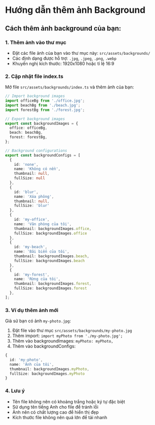 # Hướng dẫn thêm ảnh Background

## Cách thêm ảnh background của bạn:

### 1. Thêm ảnh vào thư mục
- Đặt các file ảnh của bạn vào thư mục này: `src/assets/backgrounds/`
- Các định dạng được hỗ trợ: `.jpg`, `.jpeg`, `.png`, `.webp`
- Khuyến nghị kích thước: 1920x1080 hoặc tỉ lệ 16:9

### 2. Cập nhật file index.ts
Mở file `src/assets/backgrounds/index.ts` và thêm ảnh của bạn:

```typescript
// Import background images
import officeBg from './office.jpg';
import beachBg from './beach.jpg';
import forestBg from './forest.jpg';

// Export background images
export const backgroundImages = {
  office: officeBg,
  beach: beachBg,
  forest: forestBg,
};

// Background configurations
export const backgroundConfigs = [
  {
    id: 'none',
    name: 'Không có nền',
    thumbnail: null,
    fullSize: null
  },
  {
    id: 'blur',
    name: 'Xóa phông',
    thumbnail: null,
    fullSize: 'blur'
  },
  {
    id: 'my-office',
    name: 'Văn phòng của tôi',
    thumbnail: backgroundImages.office,
    fullSize: backgroundImages.office
  },
  {
    id: 'my-beach',
    name: 'Bãi biển của tôi',
    thumbnail: backgroundImages.beach,
    fullSize: backgroundImages.beach
  },
  {
    id: 'my-forest',
    name: 'Rừng của tôi',
    thumbnail: backgroundImages.forest,
    fullSize: backgroundImages.forest
  },
];
```

### 3. Ví dụ thêm ảnh mới
Giả sử bạn có ảnh `my-photo.jpg`:

1. Đặt file vào thư mục `src/assets/backgrounds/my-photo.jpg`
2. Thêm import: `import myPhoto from './my-photo.jpg';`
3. Thêm vào backgroundImages: `myPhoto: myPhoto,`
4. Thêm vào backgroundConfigs:
```typescript
{
  id: 'my-photo',
  name: 'Ảnh của tôi',
  thumbnail: backgroundImages.myPhoto,
  fullSize: backgroundImages.myPhoto
}
```

### 4. Lưu ý
- Tên file không nên có khoảng trắng hoặc ký tự đặc biệt
- Sử dụng tên tiếng Anh cho file để tránh lỗi
- Ảnh nên có chất lượng cao để hiển thị đẹp
- Kích thước file không nên quá lớn để tải nhanh
